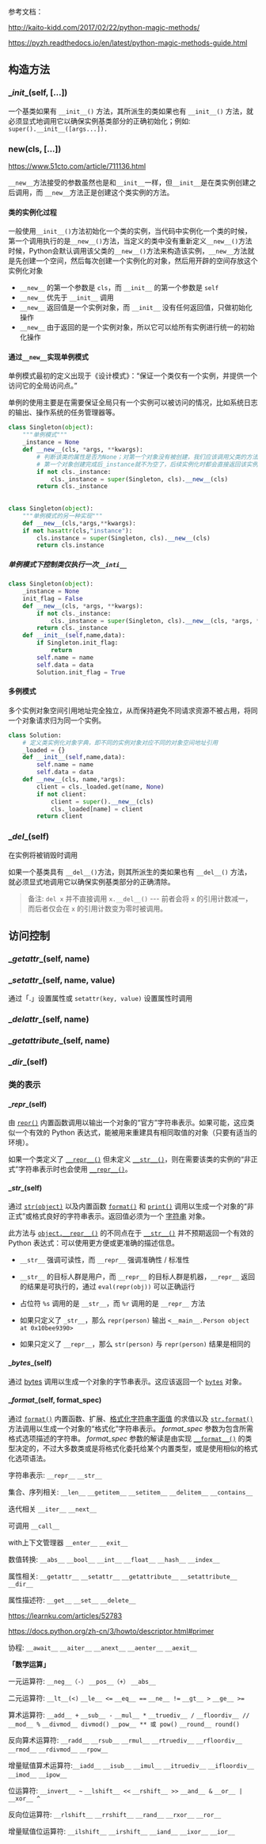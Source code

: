 参考文档：

http://kaito-kidd.com/2017/02/22/python-magic-methods/

https://pyzh.readthedocs.io/en/latest/python-magic-methods-guide.html

## 构造方法

### \__init__(self, [...])

一个基类如果有 `__init__()` 方法，其所派生的类如果也有 `__init__()` 方法，就必须显式地调用它以确保实例基类部分的正确初始化；例如: `super().__init__([args...]).`

### __new__(cls, [...])

https://www.51cto.com/article/711136.html

`__new__`方法接受的参数虽然也是和`__init__`一样，但`__init__`是在类实例创建之后调用，而 `__new__`方法正是创建这个类实例的方法。

#### 类的实例化过程

一般使用`__init__()`方法初始化一个类的实例，当代码中实例化一个类的时候，第一个调用执行的是`__new__()`方法，当定义的类中没有重新定义`__new__()`方法时候，Python会默认调用该父类的`__new__()`方法来构造该实例，`__new__`方法就是先创建一个空间，然后每次创建一个实例化的对象，然后用开辟的空间存放这个实例化对象

- `__new__` 的第一个参数是 `cls`，而 `__init__` 的第一个参数是 `self`
-  `__new__` 优先于 `__init__` 调用
- `__new__` 返回值是一个实例对象，而 `__init__` 没有任何返回值，只做初始化操作
- `__new__` 由于返回的是一个实例对象，所以它可以给所有实例进行统一的初始化操作

#### 通过`__new__`实现单例模式

单例模式最初的定义出现于《设计模式》：“保证一个类仅有一个实例，并提供一个访问它的全局访问点。”

单例的使用主要是在需要保证全局只有一个实例可以被访问的情况，比如系统日志的输出、操作系统的任务管理器等。

```python
class Singleton(object):
    """单例模式"""
    _instance = None
    def __new__(cls, *args, **kwargs):
        # 判断该类的属性是否为None；对第一个对象没有被创建，我们应该调用父类的方法，为第一个对象分配空间
        # 第一个对象创建完成后_instance就不为空了，后续实例化时都会直接返回该实例
        if not cls._instance:
            cls._instance = super(Singleton, cls).__new__(cls)
        return cls._instance
    
    
class Singleton(object):
    """单例模式的另一种实现"""
	def __new__(cls,*args,**kwargs):
    if not hasattr(cls,"instance"):
        cls.instance = super(Singleton, cls).__new__(cls)
        return cls.instance
```

##### 单例模式下控制类仅执行一次`__inti__`

```python
class Singleton(object):
    _instance = None
    init_flag = False
    def __new__(cls, *args, **kwargs):
        if not cls._instance:
            cls._instance = super(Singleton, cls).__new__(cls, *args, **kwargs)
        return cls._instance
    def __init__(self,name,data):
        if Singleton.init_flag:
            return
        self.name = name
        self.data = data
        Solution.init_flag = True
```

#### 多例模式

多个实例对象空间引用地址完全独立，从而保持避免不同请求资源不被占用，将同一个对象请求归为同一个实例。

```python
class Solution:
    # 定义类实例化对象字典，即不同的实例对象对应不同的对象空间地址引用
    _loaded = {}
    def __init__(self,name,data):
        self.name = name
        self.data = data
    def __new__(cls, name,*args):
        client = cls._loaded.get(name, None)
        if not client:
            client = super().__new__(cls)
            cls._loaded[name] = client
        return client
```

### \__del__(self)

在实例将被销毁时调用

如果一个基类具有 `__del__()`方法，则其所派生的类如果也有 `__del__()` 方法，就必须显式地调用它以确保实例基类部分的正确清除。

> 备注: `del x` 并不直接调用 `x.__del__()` --- 前者会将 `x` 的引用计数减一，而后者仅会在 `x` 的引用计数变为零时被调用。

## 访问控制

### \__getattr__(self, name)



### \__setattr__(self, name, value)

通过「.」设置属性或 `setattr(key, value)` 设置属性时调用

### \__delattr__(self, name)

### \__getattribute__(self, name)

### \__dir__(self)

### 类的表示

#### \__repr__(self)

由 [`repr()`](https://docs.python.org/zh-cn/3/library/functions.html#repr) 内置函数调用以输出一个对象的“官方”字符串表示。如果可能，这应类似一个有效的 Python 表达式，能被用来重建具有相同取值的对象（只要有适当的环境）。

如果一个类定义了 [`__repr__()`](https://docs.python.org/zh-cn/3/reference/datamodel.html#object.__repr__) 但未定义 [`__str__()`](https://docs.python.org/zh-cn/3/reference/datamodel.html#object.__str__)，则在需要该类的实例的“非正式”字符串表示时也会使用 [`__repr__()`](https://docs.python.org/zh-cn/3/reference/datamodel.html#object.__repr__)。

#### \__str__(self)

通过 [`str(object)`](https://docs.python.org/zh-cn/3/library/stdtypes.html#str) 以及内置函数 [`format()`](https://docs.python.org/zh-cn/3/library/functions.html#format) 和 [`print()`](https://docs.python.org/zh-cn/3/library/functions.html#print) 调用以生成一个对象的“非正式”或格式良好的字符串表示。返回值必须为一个 [字符串](https://docs.python.org/zh-cn/3/library/stdtypes.html#textseq) 对象。

此方法与 [`object.__repr__()`](https://docs.python.org/zh-cn/3/reference/datamodel.html#object.__repr__) 的不同点在于 [`__str__()`](https://docs.python.org/zh-cn/3/reference/datamodel.html#object.__str__) 并不预期返回一个有效的 Python 表达式：可以使用更方便或更准确的描述信息。

- `__str__` 强调可读性，而 `__repr__` 强调准确性 / 标准性
- `__str__` 的目标人群是用户，而 `__repr__` 的目标人群是机器，`__repr__` 返回的结果是可执行的，通过 `eval(repr(obj))` 可以正确运行
- 占位符 `%s` 调用的是 `__str__`，而 `%r` 调用的是 `__repr__` 方法

- 如果只定义了 `_str__`，那么 `repr(person)` 输出 `<__main__.Person object at 0x10bee9390>`
- 如果只定义了 `__repr__`，那么 `str(person)` 与 `repr(person)` 结果是相同的

#### \__bytes__(self)

通过 [bytes](https://docs.python.org/zh-cn/3/library/functions.html#func-bytes) 调用以生成一个对象的字节串表示。这应该返回一个 [`bytes`](https://docs.python.org/zh-cn/3/library/stdtypes.html#bytes) 对象。

#### \__format__(self, format_spec)

通过 [`format()`](https://docs.python.org/zh-cn/3/library/functions.html#format) 内置函数、扩展、[格式化字符串字面值](https://docs.python.org/zh-cn/3/reference/lexical_analysis.html#f-strings) 的求值以及 [`str.format()`](https://docs.python.org/zh-cn/3/library/stdtypes.html#str.format) 方法调用以生成一个对象的“格式化”字符串表示。 *format_spec* 参数为包含所需格式选项描述的字符串。 *format_spec* 参数的解读是由实现 [`__format__()`](https://docs.python.org/zh-cn/3/reference/datamodel.html#object.__format__) 的类型决定的，不过大多数类或是将格式化委托给某个内置类型，或是使用相似的格式化选项语法。







字符串表示:  `__repr__` `__str__`

集合、序列相关:  `__len__` `__getitem__` `__setitem__` `__delitem__` `__contains__`

迭代相关 `__iter__` `__next__`

可调用 `__call__`

with上下文管理器 `__enter__` `__exit__`

数值转换:  `__abs__` `__bool__` `__int__` `__float__` `__hash__` `__index__`

属性相关:  `__getattr__` `__setattr__` `__getattribute__` `__setattribute__` `__dir__`

属性描述符:  `__get__` `__set__` `__delete__`

https://learnku.com/articles/52783

https://docs.python.org/zh-cn/3/howto/descriptor.html#primer

协程:  `__await__` `__aiter__` `__anext__` `__aenter__` `__aexit__`



**「数学运算」**

一元运算符: `__neg__（-）` `__pos__（+）` `__abs__`

二元运算符: `__lt__(<)` `__le__ <=`  `__eq__ ==`  `__ne__ !=`  `__gt__ >`  `__ge__ >=`

算术运算符:  `__add__ +`  `__sub__ -`  `__mul__ *`  `__truediv__ /`  `__floordiv__ //`  `__mod__ %`  `__divmod__ divmod()`  `__pow__ ** 或 pow()`  `__round__ round()`

反向算术运算符: `__radd__`  `__rsub__`  `__rmul__`  `__rtruediv__`  `__rfloordiv__`  `__rmod__` `__rdivmod__`  `__rpow__`

增量赋值算术运算符:`__iadd__`  `__isub__`  `__imul__`  `__itruediv__`  `__ifloordiv__`  `__imod__` `__ipow__`

位运算符: `__invert__ ~`  `__lshift__ <<`  `__rshift__ >>`  `__and__ &`  `__or__ |`  `__xor__ ^`

反向位运算符: `__rlshift__`  `__rrshift__`  `__rand__`  `__rxor__`  `__ror__`

增量赋值位运算符: `__ilshift__`  `__irshift__`  `__iand__`  `__ixor__`  `__ior__`

##  